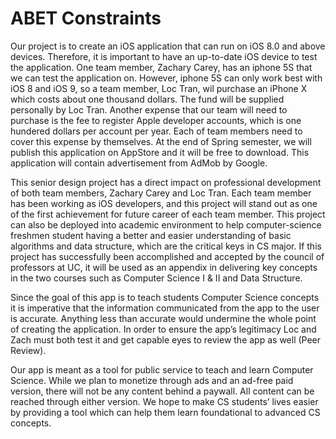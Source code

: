 # ABET Constraints


Our project is to create an iOS application that can run on iOS 8.0 and above devices. Therefore, it is important to have an up-to-date iOS device to test the application. One team member, Zachary Carey, has an iphone 5S that we can test the application on. However, iphone 5S can only work best with iOS 8 and iOS 9, so a team member, Loc Tran, wil purchase an iPhone X which costs about one thousand dollars. The fund will be supplied personally by Loc Tran. Another expense that our team will need to purchase is the fee to register Apple developer accounts, which is one hundered dollars per account per year. Each of team members need to cover this expense by themselves. At the end of Spring semester, we will publish this application on AppStore and it will be free to download. This application will contain advertisement from AdMob by Google.

This senior design project has a direct impact on professional development of both team members, Zachary Carey and Loc Tran. Each team member has been working as iOS developers, and this project will stand out as one of the first achievement for future career of each team member. This project can also be deployed into academic environment to help computer-science freshmen student having a better and easier understanding of basic algorithms and data structure, which are the critical keys in CS major. If this project has successfully been accomplished and accepted by the council of professors at UC, it will be used as an appendix in delivering key concepts in the two courses such as Computer Science I & II and Data Structure.

Since the goal of this app is to teach students Computer Science concepts it is imperative that the information communicated from the app to the user is accurate. Anything less than accurate would undermine the whole point of creating the application. In order to ensure the app’s legitimacy Loc and Zach must both test it and get capable eyes to review the app as well (Peer Review).

Our app is meant as a tool for public service to teach and learn Computer Science. While we plan to monetize through ads and an ad-free paid version, there will not be any content behind a paywall. All content can be reached through either version. We hope to make CS students’ lives easier by providing a tool which can help them learn foundational to advanced CS concepts.
